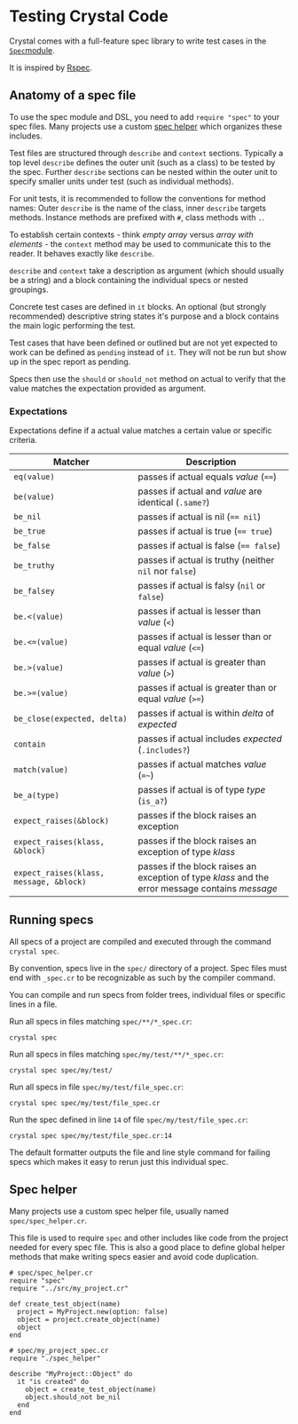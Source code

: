 # Testing Crystal Code

Crystal comes with a full-feature spec library to write test cases in the [`Spec`module](https://crystal-lang.org/api/latest/Spec.html).

It is inspired by [Rspec](https://relishapp.com/rspec).

## Anatomy of a spec file

To use the spec module and DSL, you need to add `require "spec"` to your spec files. Many projects use a custom [spec helper](#spec-helper) which organizes these includes.

Test files are structured through `describe` and `context` sections. Typically a top level `describe` defines the outer unit (such as a class) to be tested by the spec. Further `describe` sections can be nested within the outer unit to specify smaller units under test (such as individual methods).

For unit tests, it is recommended to follow the conventions for method names: Outer `describe` is the name of the class, inner `describe` targets methods. Instance methods are prefixed with `#`, class methods with `.`.

To establish certain contexts - think *empty array* versus *array with elements* - the `context` method may be used to communicate this to the reader. It behaves exactly like `describe`.

`describe` and `context` take a description as argument (which should usually be a string) and a block containing the individual specs or nested groupings.

Concrete test cases are defined in `it` blocks. An optional (but strongly recommended) descriptive string states it's purpose and a block contains the main logic performing the test.

Test cases that have been defined or outlined but are not yet expected to work can be defined as `pending` instead of `it`. They will not be run but show up in the spec report as pending.

Specs then use the `should` or `should_not` method on actual to verify that the value matches the expectation provided as argument.

### Expectations

Expectations define if a actual value matches a certain value or specific criteria.

| Matcher        | Description |
| --             | -- |
| `eq(value)`    | passes if actual equals *value* (`==`) |
| `be(value)`    | passes if actual and *value* are identical (`.same?`) |
| `be_nil`       | passes if actual is nil (`== nil`) |
| `be_true`      | passes if actual is true (`== true`) |
| `be_false`     | passes if actual is false (`== false`) |
| `be_truthy`    | passes if actual is truthy (neither `nil` nor `false`) |
| `be_falsey`    | passes if actual is falsy (`nil` or `false`) |
| `be.<(value)`  | passes if actual is lesser than *value* (`<`) |
| `be.<=(value)` | passes if actual is lesser than or equal *value* (`<=`) |
| `be.>(value)`  | passes if actual is greater than *value* (`>`) |
| `be.>=(value)` | passes if actual is greater than or equal *value* (`>=`) |
| `be_close(expected, delta)` | passes if actual is within *delta* of *expected* |
| `contain`      | passes if actual includes *expected* (`.includes?`) |
| `match(value)` | passes if actual matches *value* (`=~`) |
| `be_a(type)`   | passes if actual is of type *type* (`is_a?`) |
| `expect_raises(&block)` | passes if the block raises an exception |
| `expect_raises(klass, &block)` | passes if the block raises an exception of type *klass* |
| `expect_raises(klass, message, &block)` | passes if the block raises an exception of type *klass* and the error message contains *message* |

## Running specs

All specs of a project are compiled and executed through the command `crystal spec`.

By convention, specs live in the `spec/` directory of a project. Spec files must end with `_spec.cr` to be recognizable as such by the compiler command.

You can compile and run specs from folder trees, individual files or specific lines in a file.

Run  all specs in files matching `spec/**/*_spec.cr`:
```
crystal spec
```

Run all specs in files matching `spec/my/test/**/*_spec.cr`:
```
crystal spec spec/my/test/
```

Run all specs in file `spec/my/test/file_spec.cr`:
```
crystal spec spec/my/test/file_spec.cr
```

Run the spec defined in line `14` of file `spec/my/test/file_spec.cr`:
```
crystal spec spec/my/test/file_spec.cr:14
```

The default formatter outputs the file and line style command for failing specs which makes it easy to rerun just this individual spec.

## Spec helper

Many projects use a custom spec helper file, usually named `spec/spec_helper.cr`.

This file is used to require `spec` and other includes like code from the project needed for every spec file. This is also a good place to define global helper methods that make writing specs easier and avoid code duplication.

```crystal
# spec/spec_helper.cr
require "spec"
require "../src/my_project.cr"

def create_test_object(name)
  project = MyProject.new(option: false)
  object = project.create_object(name)
  object
end

# spec/my_project_spec.cr
require "./spec_helper"

describe "MyProject::Object" do
  it "is created" do
    object = create_test_object(name)
    object.should_not be_nil
  end
end
```
